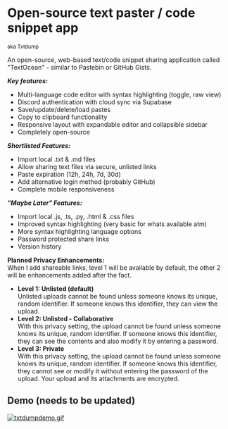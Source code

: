 
# Open-source text paster / code snippet app 
<sup>aka Txtdump</sup>

An open-source, web-based text/code snippet sharing application called "TextOcean" - similar to Pastebin or GitHub Gists.

***Key features:***
- Multi-language code editor with syntax highlighting (toggle, raw view)
- Discord authentication with cloud sync via Supabase
- Save/update/delete/load pastes
- Copy to clipboard functionality
- Responsive layout with expandable editor and collapsible sidebar
- Completely open-source

***Shortlisted Features:***
- Import local .txt & .md files
- Allow sharing text files via secure, unlisted links
- Paste expiration (12h, 24h, 7d, 30d)
- Add alternative login method (probably GitHub)
- Complete mobile responsiveness 

***"Maybe Later" Features:***
- Import local .js, .ts, .py, .html & .css files
- Improved syntax highlighting (very basic for whats available atm)
- More syntax highlighting language options
- Password protected share links
- Version history

**Planned Privacy Enhancements:**<br>
When I add shareable links, level 1 will be available by default, the other 2 will be enhancements added after the fact.
- **Level 1: Unlisted (default)**<br>
Unlisted uploads cannot be found unless someone knows its unique, random identifier. If someone knows this identifier, they can view the upload.
- **Level 2: Unlisted - Collaborative**<br>
With this privacy setting, the upload cannot be found unless someone knows its unique, random identifier. If someone knows this identifier, they can see the contents and also modify it by entering a password.
- **Level 3: Private**<br>
With this privacy setting, the upload cannot be found unless someone knows its unique, random identifier. If someone knows this identifier, they cannot see or modify it without entering the password of the upload. Your upload and its attachments are encrypted.

## Demo (needs to be updated)
[![txtdumpdemo.gif](https://i.postimg.cc/c4n8rb1R/txtdumpdemo.gif)](https://postimg.cc/ZCJqQjdn)
